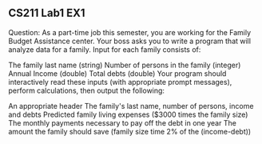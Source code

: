 ## CS211 Lab1 EX1
Question: As a part-time job this semester, you are working for the Family Budget Assistance center. Your boss asks you to write a program that will analyze data for a family. Input for each family consists of:

The family last name (string)
Number of persons in the family (integer)
Annual Income (double)
Total debts (double)
Your program should interactively read these inputs (with appropriate prompt messages), perform calculations, then output the following:

An appropriate header
The family's last name, number of persons, income and debts
Predicted family living expenses ($3000 times the family size)
The monthly payments necessary to pay off the debt in one year
The amount the family should save (family size time 2% of the (income-debt))
